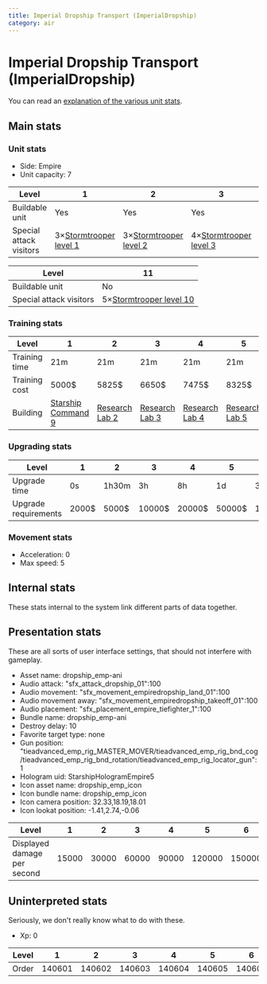 ```yaml
---
title: Imperial Dropship Transport (ImperialDropship)
category: air
---
```


# Imperial Dropship Transport (ImperialDropship)

You can read an [explanation  of the various unit stats](unitexplained.md).

## Main stats

### Unit stats

  * Side: Empire
  * Unit capacity: 7

|Level                  |1                                           |2                                           |3                                           |4                                           |5                                           |6                                           |7                                           |8                                           |9                                           |10                                           |
|-----------------------|--------------------------------------------|--------------------------------------------|--------------------------------------------|--------------------------------------------|--------------------------------------------|--------------------------------------------|--------------------------------------------|--------------------------------------------|--------------------------------------------|---------------------------------------------|
|Buildable unit         |Yes                                         |Yes                                         |Yes                                         |Yes                                         |Yes                                         |Yes                                         |Yes                                         |Yes                                         |Yes                                         |Yes                                          |
|Special attack visitors|3×[Stormtrooper level 1](StormDropship.html)|3×[Stormtrooper level 2](StormDropship.html)|4×[Stormtrooper level 3](StormDropship.html)|4×[Stormtrooper level 4](StormDropship.html)|5×[Stormtrooper level 5](StormDropship.html)|5×[Stormtrooper level 6](StormDropship.html)|5×[Stormtrooper level 7](StormDropship.html)|5×[Stormtrooper level 8](StormDropship.html)|5×[Stormtrooper level 9](StormDropship.html)|5×[Stormtrooper level 10](StormDropship.html)|


|Level                  |11                                           |
|-----------------------|---------------------------------------------|
|Buildable unit         |No                                           |
|Special attack visitors|5×[Stormtrooper level 10](StormDropship.html)|


### Training stats

|Level        |1                                            |2                                      |3                                      |4                                      |5                                      |6                                      |7                                      |8                                      |9                                      |10-11                                   |
|-------------|---------------------------------------------|---------------------------------------|---------------------------------------|---------------------------------------|---------------------------------------|---------------------------------------|---------------------------------------|---------------------------------------|---------------------------------------|----------------------------------------|
|Training time|21m                                          |21m                                    |21m                                    |21m                                    |21m                                    |28m                                    |28m                                    |35m                                    |35m                                    |42m                                     |
|Training cost|5000$                                        |5825$                                  |6650$                                  |7475$                                  |8325$                                  |9150$                                  |9975$                                  |10800$                                 |11650$                                 |12475$                                  |
|Building     |[Starship Command 9](empireFleetCommand.html)|[Research Lab 2](empireOffenseLab.html)|[Research Lab 3](empireOffenseLab.html)|[Research Lab 4](empireOffenseLab.html)|[Research Lab 5](empireOffenseLab.html)|[Research Lab 6](empireOffenseLab.html)|[Research Lab 7](empireOffenseLab.html)|[Research Lab 8](empireOffenseLab.html)|[Research Lab 9](empireOffenseLab.html)|[Research Lab 10](empireOffenseLab.html)|


### Upgrading stats

|Level               |1    |2    |3     |4     |5     |6      |7      |8      |9       |10-11   |
|--------------------|-----|-----|------|------|------|-------|-------|-------|--------|--------|
|Upgrade time        |0s   |1h30m|3h    |8h    |1d    |3d     |5d     |1w     |1w3d    |2w      |
|Upgrade requirements|2000$|5000$|10000$|20000$|50000$|135000$|225000$|450000$|1500000$|2500000$|


### Movement stats

  * Acceleration: 0
  * Max speed: 5

## Internal stats

These stats internal to the system link different parts of data together.


## Presentation stats

These are all sorts of user interface settings, that should not interfere with gameplay.

  * Asset name: dropship_emp-ani
  * Audio attack: "sfx_attack_dropship_01":100
  * Audio movement: "sfx_movement_empiredropship_land_01":100
  * Audio movement away: "sfx_movement_empiredropship_takeoff_01":100
  * Audio placement: "sfx_placement_empire_tiefighter_1":100
  * Bundle name: dropship_emp-ani
  * Destroy delay: 10
  * Favorite target type: none
  * Gun position: "tieadvanced_emp_rig_MASTER_MOVER/tieadvanced_emp_rig_bnd_cog/tieadvanced_emp_rig_bnd_rotation/tieadvanced_emp_rig_locator_gun":1
  * Hologram uid: StarshipHologramEmpire5
  * Icon asset name: dropship_emp_icon
  * Icon bundle name: dropship_emp_icon
  * Icon camera position: 32.33,18.19,18.01
  * Icon lookat position: -1.41,2.74,-0.06

|Level                      |1    |2    |3    |4    |5     |6     |7     |8     |9     |10-11 |
|---------------------------|-----|-----|-----|-----|------|------|------|------|------|------|
|Displayed damage per second|15000|30000|60000|90000|120000|150000|180000|210000|240000|270000|


## Uninterpreted stats

Seriously, we don't really know what to do with these.

  * Xp: 0

|Level|1     |2     |3     |4     |5     |6     |7     |8     |9     |10-11 |
|-----|------|------|------|------|------|------|------|------|------|------|
|Order|140601|140602|140603|140604|140605|140606|140607|140608|140609|140610|


